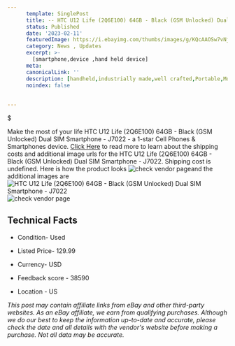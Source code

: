 ```yaml
---
      template: SinglePost
      title: -- HTC U12 Life (2Q6E100) 64GB - Black (GSM Unlocked) Dual SIM Smartphone - J7022
      status: Published
      date: '2023-02-11'
      featuredImage: https://i.ebayimg.com/thumbs/images/g/KQcAAOSw7vNjk320/s-l225.jpg
      category: News , Updates
      excerpt: >-
        [smartphone,device ,hand held device]
      meta:
      canonicalLink: ''
      description: [handheld,industrially made,well crafted,Portable,Mobile,Compact,Convenient,Lightweight,Maneuverable,Man-portable,Miniature,Carriable,Hand-held,Light,Holdable,Transportable,Mobile device,Pocket-sized,On-the-go,Wireless,Cordless,Compact size,Convenient size, smartphone,device ,hand held device]
      noindex: false
      
        
---
```

$

Make the most of your life HTC U12 Life (2Q6E100) 64GB - Black (GSM Unlocked) Dual SIM Smartphone - J7022 - a 1-star Cell Phones & Smartphones device. [Click Here](https://www.ebay.com/itm/144847854525?hash=item21b99adbbd%3Ag%3AKQcAAOSw7vNjk320&mkevt=1&mkcid=1&mkrid=711-53200-19255-0&campid=%253CePNCampaignId%253E&customid=%253CreferenceId%253E&toolid=10049) to read more to learn about the shipping costs and additional image urls for the HTC U12 Life (2Q6E100) 64GB - Black (GSM Unlocked) Dual SIM Smartphone - J7022. Shipping cost is undefined. Here is how the product looks ![check vendor page](https://i.ebayimg.com/thumbs/images/g/KQcAAOSw7vNjk320/s-l225.jpg)and the additional images are![HTC U12 Life (2Q6E100) 64GB - Black (GSM Unlocked) Dual SIM Smartphone - J7022](https://i.ebayimg.com/images/g/KQcAAOSw7vNjk320/s-l1600.jpg)![check vendor page](https://origin-galleryplus.ebayimg.com/ws/web/144847854525_2_0_1/225x225.jpg,https://origin-galleryplus.ebayimg.com/ws/web/144847854525_3_0_1/225x225.jpg,https://origin-galleryplus.ebayimg.com/ws/web/144847854525_4_0_1/225x225.jpg,https://origin-galleryplus.ebayimg.com/ws/web/144847854525_5_0_1/225x225.jpg,https://origin-galleryplus.ebayimg.com/ws/web/144847854525_6_0_1/225x225.jpg)



 ## Technical Facts 



     
      

 - Condition- Used 


      

 - Listed Price- 129.99 


      

 - Currency- USD 


      

 - Feedback score - 38590 


      

 - Location - US 


      
      

 *_This post may contain affiliate links from eBay and other third-party websites. As an eBay affiliate, we earn from qualifying purchases. Although we do our best to keep the information up-to-date and accurate, please check the date and all details with the vendor's website before making a purchase. Not all data may be accurate._*






